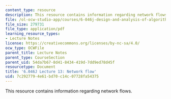 ```yaml
---
content_type: resource
description: This resource contains information regarding network flows.
file: /ol-ocw-studio-app/courses/6-046j-design-and-analysis-of-algorithms-spring-2012/7c2927794e61bd70c14c07728fa54375_MIT6_046JS12_lec13.pdf
file_size: 279731
file_type: application/pdf
learning_resource_types:
- Lecture Notes
license: https://creativecommons.org/licenses/by-nc-sa/4.0/
ocw_type: OCWFile
parent_title: Lecture Notes
parent_type: CourseSection
parent_uid: 54da7b67-8d41-8434-419d-7dd9ed78d45f
resourcetype: Document
title: '6.046J Lecture 13: Network flow'
uid: 7c292779-4e61-bd70-c14c-07728fa54375
---
```

This resource contains information regarding network flows.